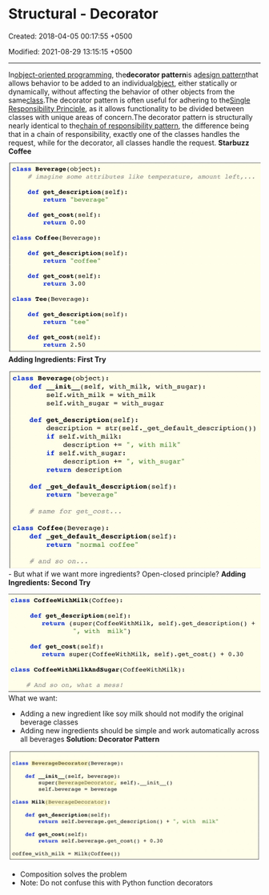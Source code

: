 # Structural - Decorator

Created: 2018-04-05 00:17:55 +0500

Modified: 2021-08-29 13:15:15 +0500

---

In[object-oriented programming](https://en.wikipedia.org/wiki/Object-oriented_programming), the**decorator pattern**is a[design pattern](https://en.wikipedia.org/wiki/Design_pattern_(computer_science))that allows behavior to be added to an individual[object](https://en.wikipedia.org/wiki/Object_(computer_science)), either statically or dynamically, without affecting the behavior of other objects from the same[class](https://en.wikipedia.org/wiki/Class_(computer_science)).The decorator pattern is often useful for adhering to the[Single Responsibility Principle](https://en.wikipedia.org/wiki/Single_responsibility_principle), as it allows functionality to be divided between classes with unique areas of concern.The decorator pattern is structurally nearly identical to the[chain of responsibility pattern](https://en.wikipedia.org/wiki/Chain_of_responsibility_pattern), the difference being that in a chain of responsibility, exactly one of the classes handles the request, while for the decorator, all classes handle the request.
**Starbuzz Coffee**

![class Beverage (object) : # imagine some attributes like temperature, def self) : return " beverage " def get _ cost (self) : return O .00 class Coffee( Beverage) : def self) : " coffee " return def : return 3.00 class Tee (Beverage) : def self) : return " tee " def get _ cost (self) : return 2.50 amount left, . ](media/Structural---Decorator-image1.jpg)
**Adding Ingredients: First Try**

![class Beverage (object) : init (self, with milk, with sugar): def self. with milk = with milk self .with_sugar = with _ sugar def self) : description = str( self . _ get _ default description( ) ) if self. with milk: description += if self. with _ sugar: description return description with milk" with _ sugar " def _get : return "beverage " # same for get _ cost... class Coffee( Beverage) : def _get_default description( self) : return "normal coffee " # and so on. ](media/Structural---Decorator-image2.jpg)-   But what if we want more ingredients? Open-closed principle?
**Adding Ingredients: Second Try**

![class CoffeeWithMiIk(Coffee) : def : return ( super ( CoffeeWithMi1k, with milk" ) def get _ cost (self): self ) . ) return super (CoffeeWithMiIk, self) . get _ cost ( ) + 0.30 class CoffeeWithMi1kAndSugar(CoffeeWithMi1k) : # And so on, what a mess! ](media/Structural---Decorator-image3.jpg)
What we want:
-   Adding a new ingredient like soy milk should not modify the original beverage classes
-   Adding new ingredients should be simple and work automatically across all beverages
**Solution: Decorator Pattern**

![class BeverageDecorator(Beverage) : def init (self, beverage) : init self). super ( BeverageDecorator , _o self. beverage = beverage class Milk (BeverageDecorator) : def self) : return self . beverage . ) + def get _ cost (self) : return self . beverage + 0.30 coffee_with_milk = Milk(Coffee()) with milk " ](media/Structural---Decorator-image4.jpg)
-   Composition solves the problem
-   Note: Do not confuse this with Python function decorators

